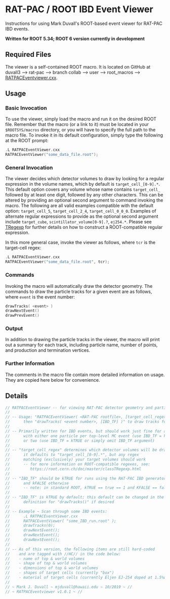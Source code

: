 RAT-PAC / ROOT IBD Event Viewer
=======================================

Instructions for using Mark Duvall's ROOT-based event viewer for RAT-PAC IBD events.

**Written for ROOT 5.34; ROOT 6 version currently in development**


Required Files
------------------

The viewer is a self-contained ROOT macro. It is located on GitHub at duvall3 --> rat-pac --> branch collab --> user --> root_macros --> [RATPACEventviewer.cxx](https://github.com/duvall3/rat-pac/raw/collab/user/root_macros/RATPACEventViewer.cxx).


Usage
--------------

### Basic Invocation

To use the viewer, simply load the macro and run it on the desired ROOT file. Remember that the macro (or a link to it) must be located in your `$ROOTSYS/macros` directory, or you will have to specify the full path to the macro file. To invoke it in its default configuration, simply type the following at the ROOT prompt:

```cpp
.L RATPACEventViewer.cxx
RATPACEventViewer("some_data_file.root");
```
### General Invocation

The viewer decides which detector volumes to draw by looking for a regular expression in the volume names, which by default is `target_cell_[0-9].*`.
This default option covers any volume whose name contains `target_cell_` followed by at least one digit, followed by any other characters.
This can be altered by providing an optional second argument to command invoking the macro.
The following are all valid examples compatible with the default option: `target_cell_5`, `target_cell_2_4`, `target_cell_0_0_0`. Examples of alternate regular expressions to provide as the optional second argument include `target_cube`, `scintillator_volume[0-9].?`, `ej254.*`.
Please see [TRegexp](https://root.cern.ch/doc/master/classTRegexp.html) for further details on how to construct a ROOT-compatible regular expression.

In this more general case, invoke the viewer as follows, where `tcr` is the target-cell regex:

```cpp
.L RATPACEventViewer.cxx
RATPACEventViewer("some_data_file.root", tcr);
```

### Commands

Invoking the macro will automatically draw the detector geometry. The commands to draw the particle tracks for a given event are as follows, where `event` is the event number:

```cpp
drawTracks( <event> )
drawNextEvent()
drawPrevEvent()
```

### Output

In addition to drawing the particle tracks in the viewer, the macro will print out a summary for each track, including particle name, number of points, and production and termination vertices.

### Further Information

The comments in the macro file contain more detailed information on usage. They are copied here below for convenience.


Details
--------------------

```cpp
// RATPACEventViewer -- for viewing RAT-PAC detector geometry and particle tracks in ROOT
//
// -- Usage: "RATPACEventViewer( <RAT-PAC rootfile>, [target_cell_regex] )" to draw detector;
//      then "drawTracks( <event number>, [IBD_TF] )" to draw tracks for a given event
//
// -- Primarily written for IBD events, but should work just fine for anything
//      with either one particle per top-level MC event (use IBD_TF = kFALSE)
//      or two (use IBD_TF = kTRUE or simply omit IBD_TF argument)
//
// -- "target_cell_regex" determines which detector volumes will be drawn;
//      it defaults to "target_cell_[0-9].*", but any regex
//      matching (exclusively) your target volumes should work
//      -- for more information on ROOT-compatible regexes, see:
//         https://root.cern.ch/doc/master/classTRegexp.html
//
// -- "IBD_TF" should be kTRUE for runs using the RAT-PAC IBD generator builtin
//      and kFALSE otherwise
//      -- note: in standard ROOT, kTRUE == true == 1 and KFALSE == false == 0
//
// -- "IBD_TF" is kTRUE by default; this default can be changed in the function
//      definition for "drawTracks()" if desired
//
// -- Example ~ Scan through some IBD events:
//      .L RATPACEventViewer.cxx
//      RATPACEventViewer( "some_IBD_run.root" );
//      drawTracks(0);
//      drawNextEvent();
//      drawNextEvent();
//      drawNextEvent();
//
// -- As of this version, the following items are still hard-coded
//    and are tagged with //HC// in the code below:
//    - name of top & world volumes
//    - shape of top & world volumes
//    - dimensions of top & world volumes
//    - shapes of target cells (currently "box")
//    - material of target cells (currently Eljen EJ-254 doped at 1.5%wt Li-6)
//
// ~ Mark J. Duvall ~ mjduvall@hawaii.edu ~ 10/2019 ~ //
// ~ RATPACEventviewer v1.0.1 ~ //
```
